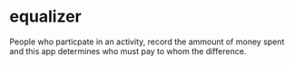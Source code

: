 # equalizer
People who particpate in an activity, record the ammount of money spent and this app determines who must pay to whom the difference.
